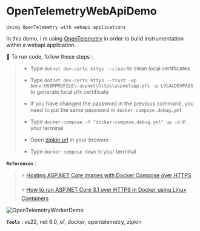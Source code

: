# OpenTelemetryWebApiDemo
```
Using OpenTelemetry with webapi applications
```

In this demo, i m using [OpenTelemetry](https://devblogs.microsoft.com/dotnet/opentelemetry-net-reaches-v1-0/) in order to build instrumentation within a webapi application.
>
>
:rocket: To run code, follow these steps :
> 
> - Type `dotnet dev-certs https --clean` to clean local certificates
>
> - Type `dotnet dev-certs https --trust -ep $env:USERPROFILE\.aspnet\https\aspnetapp.pfx -p LOCALDEVPASS` to generate local pfx certificate
>
> - If you have changed the password in the previous command, you need to put the same password in `docker-compose.debug.yml`
>
> - Type `docker-compose -f "docker-compose.debug.yml" up -d` in your terminal
>
> - Open [zipkin url](http://localhost:9411/zipkin) in your browser
>
> - Type `docker compose down` in your terminal

>
**`References`** :
>
> :zap: [Hosting ASP.NET Core images with Docker Compose over HTTPS](https://docs.microsoft.com/en-us/aspnet/core/security/docker-compose-https)
>
> :zap: [How to run ASP.NET Core 3.1 over HTTPS in Docker using Linux Containers](https://tomssl.com/how-to-run-asp-net-core-3-1-over-https-in-docker-using-linux-containers/)
>

![OpenTelemetryWorkerDemo](Screenshots/OpenTelemetryWorkerDemo.png)

**`Tools`** : vs22, net 6.0, ef, docker, opentelemetry, zipkin